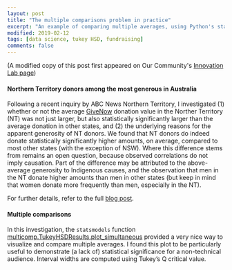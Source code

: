 ```yaml
---
layout: post
title: "The multiple comparisons problem in practice"
excerpt: "An example of comparing multiple averages, using Python's statsmodels."
modified: 2019-02-12
tags: [data science, tukey HSD, fundraising]
comments: false
---
```


(A modified copy of this post first appeared on Our Community's [Innovation Lab page](https://www.ourcommunity.com.au/general/general_article.jsp?articleid=7632))

#### Northern Territory donors among the most generous in Australia
Following a recent inquiry by ABC News Northern Territory, I investigated (1) whether or not the average [GiveNow](https://www.givenow.com.au/) donation value in the Norther Territory (NT) was not just larger, but also statistically significantly larger than the average donation in other states, and (2) the underlying reasons for the apparent generosity of NT donors. We found that NT donors do indeed donate statistically significantly higher amounts, on average, compared to most other states (with the exception of NSW). Where this difference stems from remains an open question, because observed correlations do not imply causation. Part of the difference may be attributed to the above-average generosity to Indigenous causes, and the observation that men in the NT donate higher amounts than men in other states (but keep in mind that women donate more frequently than men, especially in the NT).

For further details, refer to the full [blog post](https://www.ourcommunity.com.au/general/general_article.jsp?articleid=7632).

#### Multiple comparisons
In this investigation, the `statsmodels` function [multicomp.TukeyHSDResults.plot_simultaneous](https://www.statsmodels.org/dev/generated/statsmodels.sandbox.stats.multicomp.TukeyHSDResults.plot_simultaneous.html) provided a very nice way to visualize and compare multiple averages. I found this plot to be particularly useful to demonstrate (a lack of) statistical significance for a non-technical audience. Interval widths are computed using Tukey’s Q critical value. 



